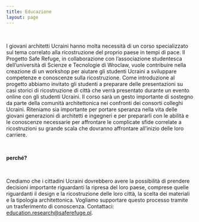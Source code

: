 ```yaml
---
title: Educazione
layout: page
---
```


<br>

I giovani architetti Ucraini hanno molta necessità di un corso specializzato sul tema correlato alla ricostruzione del 
proprio paese in tempi di pace. Il Progetto Safe Refuge, in collaborazione con l’associazione studentesca 
dell’università di Scienze e Tecnologie di Wroclaw, vuole contribuire nella creazione di un workshop per aiutare gli 
studenti Ucraini a sviluppare competenze e conoscenze sulla ricostruzione. Come introduzione al progetto abbiamo 
invitato gli studenti a preparare delle presentazioni su casi storici di ricostruzione di città che verrà presentato 
durante un evento online con gli studenti Ucraini. Il corso sarà un gesto importante di sostegno da parte della comunità
architettonica nei confronti dei consorti colleghi Ucraini. Riteniamo sia importante per portare speranza nella vita 
delle giovani generazioni di architetti e ingegneri e per prepararli con le abilità e le conoscenze necessarie per 
affrontare le complicate sfide correlate a ricostruzioni su grande scala che dovranno affrontare all’inizio delle loro 
carriere.

<br>

**perché?**
<div class="ml-10">

<br>

Crediamo che i cittadini Ucraini dovrebbero avere la possibilità di prendere decisioni importante riguardanti la ripresa 
del loro paese, comprese quelle riguardanti il design e la ricostruzione delle loro città, la scelta dei materiali e la 
tipologia architettonica. Vogliamo supportare questo processo tramite un trasferimento di conoscenza. 
Contattaci: <a href="mailto:education.research@saferefuge.pl">education.research@saferefuge.pl</a>.

</div>

